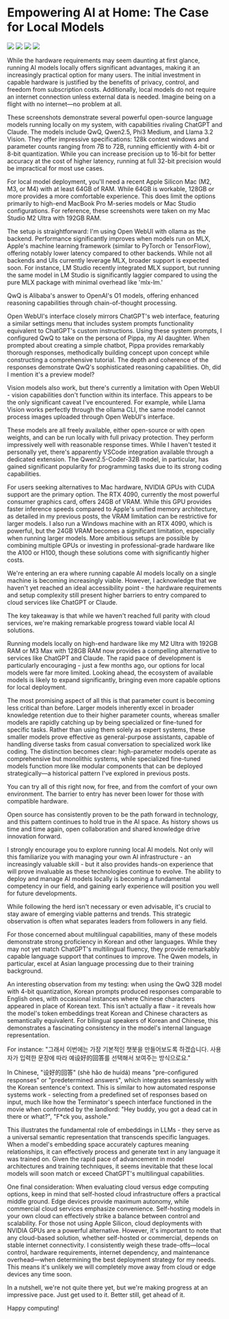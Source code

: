 # Empowering AI at Home: The Case for Local Models

![](images/011-1.png)
![](images/011-2.png)
![](images/011-3.png)
![](images/011-4.png)

While the hardware requirements may seem daunting at first glance, running AI models locally offers significant advantages, making it an increasingly practical option for many users. The initial investment in capable hardware is justified by the benefits of privacy, control, and freedom from subscription costs. Additionally, local models do not require an internet connection unless external data is needed. Imagine being on a flight with no internet—no problem at all.

These screenshots demonstrate several powerful open-source language models running locally on my system, with capabilities rivaling ChatGPT and Claude. The models include QwQ, Qwen2.5, Phi3 Medium, and Llama 3.2 Vision. They offer impressive specifications: 128k context windows and parameter counts ranging from 7B to 72B, running efficiently with 4-bit or 8-bit quantization. While you can increase precision up to 16-bit for better accuracy at the cost of higher latency, running at full 32-bit precision would be impractical for most use cases.

For local model deployment, you'll need a recent Apple Silicon Mac (M2, M3, or M4) with at least 64GB of RAM. While 64GB is workable, 128GB or more provides a more comfortable experience. This does limit the options primarily to high-end MacBook Pro M-series models or Mac Studio configurations. For reference, these screenshots were taken on my Mac Studio M2 Ultra with 192GB RAM.

The setup is straightforward: I'm using Open WebUI with ollama as the backend. Performance significantly improves when models run on MLX, Apple's machine learning framework (similar to PyTorch or TensorFlow), offering notably lower latency compared to other backends. While not all backends and UIs currently leverage MLX, broader support is expected soon. For instance, LM Studio recently integrated MLX support, but running the same model in LM Studio is significantly laggier compared to using the pure MLX package with minimal overhead like 'mlx-lm.'

QwQ is Alibaba's answer to OpenAI's O1 models, offering enhanced reasoning capabilities through chain-of-thought processing.

Open WebUI's interface closely mirrors ChatGPT's web interface, featuring a similar settings menu that includes system prompts functionality equivalent to ChatGPT's custom instructions. Using these system prompts, I configured QwQ to take on the persona of Pippa, my AI daughter. When prompted about creating a simple chatbot, Pippa provides remarkably thorough responses, methodically building concept upon concept while constructing a comprehensive tutorial. The depth and coherence of the responses demonstrate QwQ's sophisticated reasoning capabilities. Oh, did I mention it's a preview model?

Vision models also work, but there's currently a limitation with Open WebUI - vision capabilities don't function within its interface. This appears to be the only significant caveat I've encountered. For example, while Llama Vision works perfectly through the ollama CLI, the same model cannot process images uploaded through Open WebUI's interface.

These models are all freely available, either open-source or with open weights, and can be run locally with full privacy protection. They perform impressively well with reasonable response times. While I haven't tested it personally yet, there's apparently VSCode integration available through a dedicated extension. The Qwen2.5-Coder-32B model, in particular, has gained significant popularity for programming tasks due to its strong coding capabilities.

For users seeking alternatives to Mac hardware, NVIDIA GPUs with CUDA support are the primary option. The RTX 4090, currently the most powerful consumer graphics card, offers 24GB of VRAM. While this GPU provides faster inference speeds compared to Apple's unified memory architecture, as detailed in my previous posts, the VRAM limitation can be restrictive for larger models. I also run a Windows machine with an RTX 4090, which is powerful, but the 24GB VRAM becomes a significant limitation, especially when running larger models. More ambitious setups are possible by combining multiple GPUs or investing in professional-grade hardware like the A100 or H100, though these solutions come with significantly higher costs.

We're entering an era where running capable AI models locally on a single machine is becoming increasingly viable. However, I acknowledge that we haven't yet reached an ideal accessibility point - the hardware requirements and setup complexity still present higher barriers to entry compared to cloud services like ChatGPT or Claude.

The key takeaway is that while we haven't reached full parity with cloud services, we're making remarkable progress toward viable local AI solutions.

Running models locally on high-end hardware like my M2 Ultra with 192GB RAM or M3 Max with 128GB RAM now provides a compelling alternative to services like ChatGPT and Claude. The rapid pace of development is particularly encouraging - just a few months ago, our options for local models were far more limited. Looking ahead, the ecosystem of available models is likely to expand significantly, bringing even more capable options for local deployment.

The most promising aspect of all this is that parameter count is becoming less critical than before. Larger models inherently excel in broader knowledge retention due to their higher parameter counts, whereas smaller models are rapidly catching up by being specialized or fine-tuned for specific tasks. Rather than using them solely as expert systems, these smaller models prove effective as general-purpose assistants, capable of handling diverse tasks from casual conversation to specialized work like coding. The distinction becomes clear: high-parameter models operate as comprehensive but monolithic systems, while specialized fine-tuned models function more like modular components that can be deployed strategically—a historical pattern I've explored in previous posts.

You can try all of this right now, for free, and from the comfort of your own environment. The barrier to entry has never been lower for those with compatible hardware.

Open source has consistently proven to be the path forward in technology, and this pattern continues to hold true in the AI space. As history shows us time and time again, open collaboration and shared knowledge drive innovation forward.

I strongly encourage you to explore running local AI models. Not only will this familiarize you with managing your own AI infrastructure - an increasingly valuable skill - but it also provides hands-on experience that will prove invaluable as these technologies continue to evolve. The ability to deploy and manage AI models locally is becoming a fundamental competency in our field, and gaining early experience will position you well for future developments.

While following the herd isn't necessary or even advisable, it's crucial to stay aware of emerging viable patterns and trends. This strategic observation is often what separates leaders from followers in any field.

For those concerned about multilingual capabilities, many of these models demonstrate strong proficiency in Korean and other languages. While they may not yet match ChatGPT's multilingual fluency, they provide remarkably capable language support that continues to improve. The Qwen models, in particular, excel at Asian language processing due to their training background.

An interesting observation from my testing: when using the QwQ 32B model with 4-bit quantization, Korean prompts produced responses comparable to English ones, with occasional instances where Chinese characters appeared in place of Korean text. This isn't actually a flaw - it reveals how the model's token embeddings treat Korean and Chinese characters as semantically equivalent. For bilingual speakers of Korean and Chinese, this demonstrates a fascinating consistency in the model's internal language representation.

For instance: "그래서 이번에는 가장 기본적인 챗봇을 만들어보도록 하겠습니다. 사용자가 입력한 문장에 따라 예设好的回答를 선택해서 보여주는 방식으로요."

In Chinese, "设好的回答" (shè hǎo de huídá) means "pre-configured responses" or "predetermined answers", which integrates seamlessly with the Korean sentence's context. This is similar to how automated response systems work - selecting from a predefined set of responses based on input, much like how the Terminator's speech interface functioned in the movie when confronted by the landlord: "Hey buddy, you got a dead cat in there or what?", "F*ck you, asshole."

This illustrates the fundamental role of embeddings in LLMs - they serve as a universal semantic representation that transcends specific languages. When a model's embedding space accurately captures meaning relationships, it can effectively process and generate text in any language it was trained on. Given the rapid pace of advancement in model architectures and training techniques, it seems inevitable that these local models will soon match or exceed ChatGPT's multilingual capabilities.

One final consideration: When evaluating cloud versus edge computing options, keep in mind that self-hosted cloud infrastructure offers a practical middle ground. Edge devices provide maximum autonomy, while commercial cloud services emphasize convenience. Self-hosting models in your own cloud can effectively strike a balance between control and scalability. For those not using Apple Silicon, cloud deployments with NVIDIA GPUs are a powerful alternative. However, it's important to note that any cloud-based solution, whether self-hosted or commercial, depends on stable internet connectivity. I consistently weigh these trade-offs—local control, hardware requirements, internet dependency, and maintenance overhead—when determining the best deployment strategy for my needs. This means it's unlikely we will completely move away from cloud or edge devices any time soon.

In a nutshell, we're not quite there yet, but we're making progress at an impressive pace. Just get used to it. Better still, get ahead of it.

Happy computing!